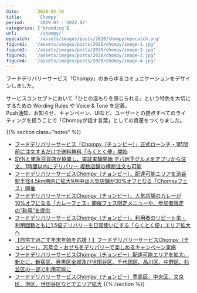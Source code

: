 ```yaml
---
date:       2020-02-10
title:      'Chompy'
period:     '2019.07 - 2022.07'
categories: ['branding']
url:        '/chompy/'
eyecatch:   '/assets/images/posts/2020/chompy/eyecatch.png'
figure1:   '/assets/images/posts/2020/chompy/image-1.jpg'
figure2:   '/assets/images/posts/2020/chompy/image-2.jpg'
figure3:   '/assets/images/posts/2020/chompy/image-3.jpg'
figure4:   '/assets/images/posts/2020/chompy/image-4.jpg'
---
```


フードデリバリーサービス「Chompy」のあらゆるコミュニケーションをデザインしました。  

サービスコンセプトにおいて「ひとの温もりを感じられる」という特色を大切にするための Wording Rules や Voice & Tone を定義。  
Push通知、お知らせ、キャンペーン、UIなど、ユーザーとの接点すべてのライティングを担うことで「Chompyが話す言葉」としての資産をつくりました。

{{% section class="notes" %}}
- [フードデリバリーサービス「Chompy（チョンピー）」正式ローンチ・1時間前に注文するだけで送料無料「らくとく便」開始][def1]
- [SYNと東急百貨店が協業し、実証実験開始 デパ地下グルメをアプリから注文、1時間以内にデリバリー 複数店舗の横断注文も可能][def2]
- [フードデリバリーサービスChompy（チョンピー）、配達可能エリアを渋谷駅半径4.5km圏内に拡大9月中は人気店舗が30%オフとなる「Chompyフェス」開催][def3]
- [フードデリバリーサービスChompy（チョンピー）、人気店舗のカレーが10%オフになる「カレーフェス」開催フェス限定メニューや、参加者限定の”称号”を提供][def4]
- [フードデリバリーサービスChompy（チョンピー）、利用者のリピート率・利用回数ともに1.5倍デリバリーを日常使いにする「らくとく便」エリア拡大へ][def5]
- [【自宅で過ごす年末年始を応援！】フードデリバリーサービスChompy（チョンピー）、忘年会・おせちをデリバリーで楽しめるキャンペーン実施][def6]
- [フードデリバリーサービスChompy（チョンピー）配達可能エリアを拡大、新たに、新宿区、目黒区全域及び世田谷区、千代田区、品川区、中野区、杉並区の一部で利用可能に][def7]
- [フードデリバリーサービスChompy（チョンピー）豊島区、中央区、文京区、港区、世田谷区などでエリア拡大][def8]
{{% /section %}}

[def1]: https://prtimes.jp/main/html/rd/p/000000001.000062766.html
[def2]: https://prtimes.jp/main/html/rd/p/000000002.000062766.html
[def3]: https://prtimes.jp/main/html/rd/p/000000003.000062766.html
[def4]: https://prtimes.jp/main/html/rd/p/000000005.000062766.html
[def5]: https://prtimes.jp/main/html/rd/p/000000006.000062766.html
[def6]: https://prtimes.jp/main/html/rd/p/000000007.000062766.html
[def7]: https://prtimes.jp/main/html/rd/p/000000008.000062766.html
[def8]: https://prtimes.jp/main/html/rd/p/000000009.000062766.html